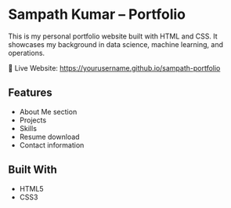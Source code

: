 # Sampath Kumar – Portfolio

This is my personal portfolio website built with HTML and CSS. It showcases my background in data science, machine learning, and operations.

🔗 Live Website: https://yourusername.github.io/sampath-portfolio

## Features
- About Me section
- Projects
- Skills
- Resume download
- Contact information

## Built With
- HTML5
- CSS3
